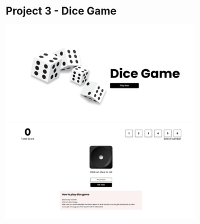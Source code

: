# Project 3 - Dice Game

![preview img](/public/images/preview-1-img.png)
![preview img](/public/images/preview-2-img.png)